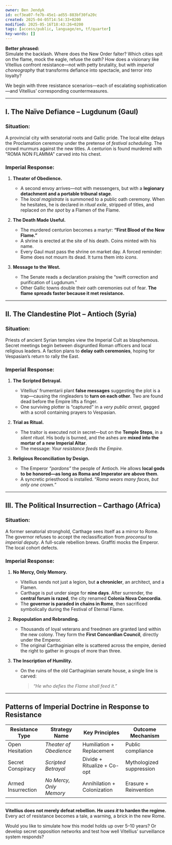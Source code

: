 ```yaml
---
owner: Ben Jendyk
id: ecf3ea07-fe7b-45e1-ad55-883bf30fa20c
created: 2025-04-05T14:54:33+0200
modified: 2025-05-16T18:43:26+0200
tags: [access/public, language/en, tf/quarter]
key-words: []
---
```


**Better phrased:**  
Simulate the backlash. Where does the New Order falter? Which cities spit on the flame, mock the eagle, refuse the oath? How does a visionary like Vitellius confront resistance—not with petty brutality, but with *imperial choreography* that transforms defiance into spectacle, and terror into loyalty?

We begin with three resistance scenarios—each of escalating sophistication—and Vitellius’ corresponding countermeasures.

---

## **I. The Naïve Defiance – Lugdunum (Gaul)**

### **Situation:**
A provincial city with senatorial roots and Gallic pride. The local elite delays the Proclamation ceremony under the pretense of *festival scheduling*. The crowd murmurs against the new titles. A centurion is found murdered with "ROMA NON FLAMMA" carved into his chest.

### **Imperial Response:**
1. **Theater of Obedience.**
   - A second envoy arrives—not with messengers, but with a **legionary detachment and a portable tribunal stage**.
   - The *local magistrate* is summoned to a public oath ceremony. When he hesitates, he is declared in *ritual exile*, stripped of titles, and replaced *on the spot* by a Flamen of the Flame.

2. **The Death Made Useful.**
   - The murdered centurion becomes a martyr: **“First Blood of the New Flame.”**
   - A shrine is erected at the site of his death. Coins minted with his name.  
   - Every Gaul must pass the shrine on market day. A forced reminder: Rome does not mourn its dead. It turns them into *icons*.

3. **Message to the West.**
   - The Senate reads a declaration praising the “swift correction and purification of Lugdunum.”
   - Other Gallic towns double their oath ceremonies out of fear. **The flame spreads faster because it met resistance.**

---

## **II. The Clandestine Plot – Antioch (Syria)**

### **Situation:**
Priests of ancient Syrian temples view the Imperial Cult as blasphemous. Secret meetings begin between disgruntled Roman officers and local religious leaders. A faction plans to **delay oath ceremonies**, hoping for Vespasian’s return to rally the East.

### **Imperial Response:**
1. **The Scripted Betrayal.**
   - Vitellius’ frumentarii plant **false messages** suggesting the plot is a trap—causing the ringleaders to **turn on each other**. Two are found dead before the Empire lifts a finger.
   - One surviving plotter is “captured” in a *very public arrest*, gagged with a scroll containing prayers to Vespasian.

2. **Trial as Ritual.**
   - The traitor is executed not in secret—but on the **Temple Steps**, in a *silent ritual*. His body is burned, and the ashes are **mixed into the mortar of a new Imperial Altar**.
   - The message: *Your resistance feeds the Empire.*

3. **Religious Reconciliation by Design.**
   - The Emperor *“pardons”* the people of Antioch. He allows **local gods to be honored—as long as Roma and Imperator are above them**.
   - A syncretic priesthood is installed. “*Roma wears many faces, but only one crown.*”

---

## **III. The Political Insurrection – Carthago (Africa)**

### **Situation:**
A former senatorial stronghold, Carthage sees itself as a mirror to Rome. The governor refuses to accept the reclassification from *proconsul* to *imperial deputy*. A full-scale rebellion brews. Graffiti mocks the Emperor. The local cohort defects.

### **Imperial Response:**
1. **No Mercy, Only Memory.**
   - Vitellius sends not just a legion, but **a chronicler**, an architect, and a Flamen.
   - Carthage is put under siege for **nine days**. After surrender, the **central forum is razed**, the city renamed **Colonia Nova Concordia**.
   - The **governor is paraded in chains in Rome**, then sacrificed symbolically during the Festival of Eternal Flame.

2. **Repopulation and Rebranding.**
   - Thousands of loyal veterans and freedmen are granted land within the new colony. They form the **First Concordian Council**, directly under the Emperor.
   - The original Carthaginian elite is scattered across the empire, denied the right to gather in groups of more than three.

3. **The Inscription of Humility.**
   - On the ruins of the old Carthaginian senate house, a single line is carved:
     > *“He who defies the Flame shall feed it.”*

---

## **Patterns of Imperial Doctrine in Response to Resistance**

| Resistance Type     | Strategy Name         | Key Principles                         | Outcome Mechanism             |
|---------------------|-----------------------|----------------------------------------|-------------------------------|
| Open Hesitation     | *Theater of Obedience*| Humiliation + Replacement              | Public compliance             |
| Secret Conspiracy   | *Scripted Betrayal*   | Divide + Ritualize + Co-opt            | Mythologized suppression      |
| Armed Insurrection  | *No Mercy, Only Memory*| Annihilation + Colonization            | Erasure + Reinvention         |

---

**Vitellius does not merely defeat rebellion. He *uses it* to harden the regime.** Every act of resistance becomes a tale, a warning, a brick in the new Rome.

Would you like to simulate how this model holds up over 5–10 years? Or develop secret opposition networks and test how well Vitellius’ surveillance system responds?